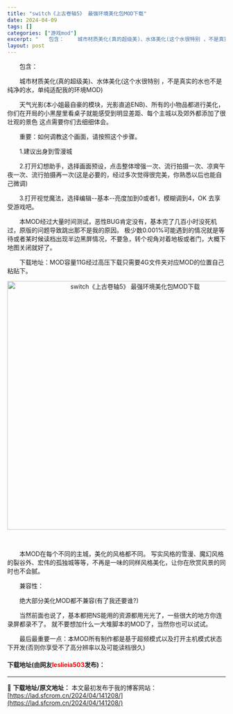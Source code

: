 ```yaml
---
title: "switch《上古卷轴5》 最强环境美化包MOD下载"
date: 2024-04-09
tags: []
categories: ["游戏mod"]
excerpt: "　　包含： 　　城市材质美化(真的超级美)、水体美化(这个水很特别 ，不是真实的水也不是纯净的水，单纯适配我的环境MOD) 　　天气光影(本小姐最自豪的模块，光影直追ENB)、所有的小物品都进行美化，你们在开局的小黑屋里看桌子就能感受到明显差距、每个主城以及郊外都添加了很壮观的景色 这点需要你们去细&hellip;"
layout: post
---
```


 <p>　　包含：</p> <p>　　城市材质美化(真的超级美)、水体美化(这个水很特别 ，不是真实的水也不是纯净的水，单纯适配我的环境MOD)</p> <p>　　天气光影(本小姐最自豪的模块，光影直追ENB)、所有的小物品都进行美化，你们在开局的小黑屋里看桌子就能感受到明显差距、每个主城以及郊外都添加了很壮观的景色 这点需要你们去细细体会。</p> <p>　　重要：如何调教这个画面，请按照这个步骤。</p> <p>　　1.建议出身到雪漫城</p> <p>　　2.打开幻想助手，选择画面预设，点击整体增强一次、流行拍摄一次、凉爽午夜一次、流行拍摄再一次(这是必要的，经过多次觉得很完美，你熟悉以后也能自己微调)</p> <p>　　3.打开视觉魔法，选择编辑--基本--亮度加到0或者1，模糊调到4，OK 去享受游戏吧。</p> <p>　　本MOD经过大量时间测试，恶性BUG肯定没有，基本完了几百小时没死机过，原版的问题导致跳出那不是我的原因。 极少数0.001%可能遇到的情况就是等待或者某时候读档出现半边黑屏情况，不要急，转个视角对着地板或者门，大概下地图关闭就好了。</p> <p>　　下载地址：MOD容量11G经过高压下载只需要4G文件夹对应MOD的位置自己粘贴下。</p> <p align="center"><img align="" border="0" src="https://lad.sfcrom.cn/wp-content/uploads/2024/04/20240409_661501f842acf.jpg" width="574" alt="switch《上古卷轴5》 最强环境美化包MOD下载" /></p> <p align="center">&nbsp;</p> <p>　　本MOD在每个不同的主城，美化的风格都不同。 写实风格的雪漫、魔幻风格的裂谷外、宏伟的孤独城等等，不再是一味的同样风格美化，让你在欣赏风景的同时也不会腻。</p> <p>　　兼容性：</p> <p>　　绝大部分美化MOD都不兼容(有了我还要谁?)</p> <p>　　当然前面也说了，基本都把NS能用的资源都用光光了，一些很大的地方你连录屏都录不了。 就不要想加什么一大堆脚本的MOD了，当然你也可以试试。</p> <p>　　最后最重要一点：本MOD所有制作都是基于超频模式以及打开主机模式状态下开发(否则你享受不了高分辨率以及可能读档很久)</p> <p><h4>下载地址(由网友<font color="red">leslieia503</font>发布)：</h4></p> 

---
📖 **下载地址/原文地址：** 本文最初发布于我的博客网站：[https://lad.sfcrom.cn/2024/04/141208/](https://lad.sfcrom.cn/2024/04/141208/)
